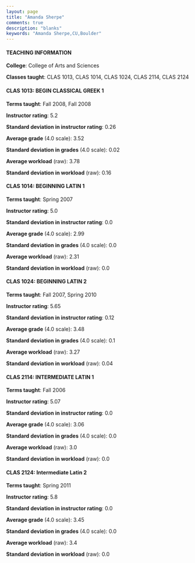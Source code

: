 ```yaml
---
layout: page
title: "Amanda Sherpe" 
comments: true
description: "blanks"
keywords: "Amanda Sherpe,CU,Boulder"
---
```

<head>
<script src="https://ajax.googleapis.com/ajax/libs/jquery/2.1.3/jquery.min.js"></script>
<script src="https://dl.dropboxusercontent.com/s/pc42nxpaw1ea4o9/highcharts.js?dl=0"></script>
<!-- <script src="../assets/js/highcharts.js"></script> -->
<style type="text/css">@font-face {
	font-family: "Bebas Neue";
	src: url(https://www.filehosting.org/file/details/544349/BebasNeue Regular.otf) format("opentype");
	}
	h1.Bebas { 
		font-family: "Bebas Neue", Verdana, Tahoma;
	}
</style>
</head>
	   
#### TEACHING INFORMATION

**College**: College of Arts and Sciences

**Classes taught**: CLAS 1013, CLAS 1014, CLAS 1024, CLAS 2114, CLAS 2124

#### CLAS 1013: BEGIN CLASSICAL GREEK 1

**Terms taught**: Fall 2008, Fall 2008

**Instructor rating**: 5.2

**Standard deviation in instructor rating**: 0.26

**Average grade** (4.0 scale): 3.52

**Standard deviation in grades** (4.0 scale): 0.02

**Average workload** (raw): 3.78

**Standard deviation in workload** (raw): 0.16

#### CLAS 1014: BEGINNING LATIN 1

**Terms taught**: Spring 2007

**Instructor rating**: 5.0

**Standard deviation in instructor rating**: 0.0

**Average grade** (4.0 scale): 2.99

**Standard deviation in grades** (4.0 scale): 0.0

**Average workload** (raw): 2.31

**Standard deviation in workload** (raw): 0.0

#### CLAS 1024: BEGINNING LATIN 2

**Terms taught**: Fall 2007, Spring 2010

**Instructor rating**: 5.65

**Standard deviation in instructor rating**: 0.12

**Average grade** (4.0 scale): 3.48

**Standard deviation in grades** (4.0 scale): 0.1

**Average workload** (raw): 3.27

**Standard deviation in workload** (raw): 0.04

#### CLAS 2114: INTERMEDIATE LATIN 1

**Terms taught**: Fall 2006

**Instructor rating**: 5.07

**Standard deviation in instructor rating**: 0.0

**Average grade** (4.0 scale): 3.06

**Standard deviation in grades** (4.0 scale): 0.0

**Average workload** (raw): 3.0

**Standard deviation in workload** (raw): 0.0

#### CLAS 2124: Intermediate Latin 2

**Terms taught**: Spring 2011

**Instructor rating**: 5.8

**Standard deviation in instructor rating**: 0.0

**Average grade** (4.0 scale): 3.45

**Standard deviation in grades** (4.0 scale): 0.0

**Average workload** (raw): 3.4

**Standard deviation in workload** (raw): 0.0

